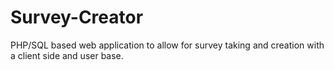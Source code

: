 # Survey-Creator
PHP/SQL based web application to allow for survey taking and creation with a client side and user base.
